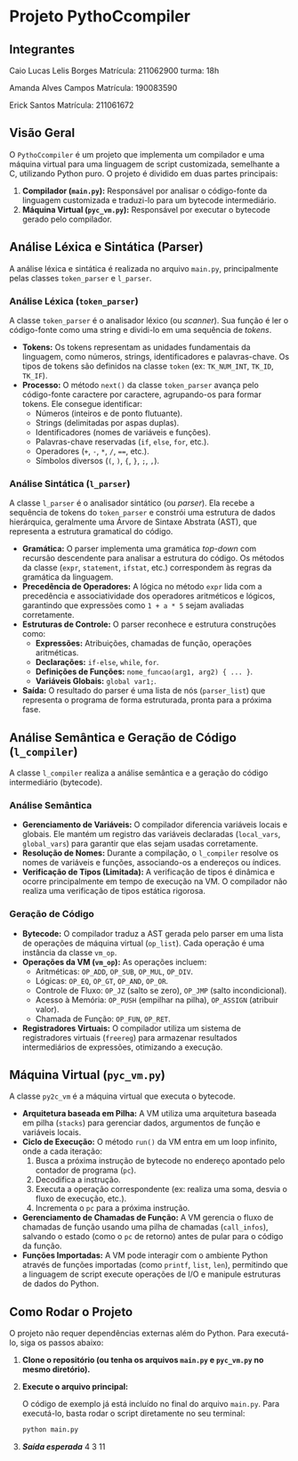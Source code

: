 # Projeto PythoCcompiler

## Integrantes

Caio Lucas Lelis Borges
Matrícula: 211062900
turma: 18h

Amanda Alves Campos
Matrícula: 190083590

Erick Santos
Matrícula: 211061672

## Visão Geral

O `PythoCcompiler` é um projeto que implementa um compilador e uma máquina virtual para uma linguagem de script customizada, semelhante a C, utilizando Python puro. O projeto é dividido em duas partes principais:

1.  **Compilador (`main.py`):** Responsável por analisar o código-fonte da linguagem customizada e traduzi-lo para um bytecode intermediário.
2.  **Máquina Virtual (`pyc_vm.py`):** Responsável por executar o bytecode gerado pelo compilador.

## Análise Léxica e Sintática (Parser)

A análise léxica e sintática é realizada no arquivo `main.py`, principalmente pelas classes `token_parser` e `l_parser`.

### Análise Léxica (`token_parser`)

A classe `token_parser` é o analisador léxico (ou _scanner_). Sua função é ler o código-fonte como uma string e dividi-lo em uma sequência de _tokens_.

- **Tokens:** Os tokens representam as unidades fundamentais da linguagem, como números, strings, identificadores e palavras-chave. Os tipos de tokens são definidos na classe `token` (ex: `TK_NUM_INT`, `TK_ID`, `TK_IF`).
- **Processo:** O método `next()` da classe `token_parser` avança pelo código-fonte caractere por caractere, agrupando-os para formar tokens. Ele consegue identificar:
  - Números (inteiros e de ponto flutuante).
  - Strings (delimitadas por aspas duplas).
  - Identificadores (nomes de variáveis e funções).
  - Palavras-chave reservadas (`if`, `else`, `for`, etc.).
  - Operadores (`+`, `-`, `*`, `/`, `==`, etc.).
  - Símbolos diversos (`(`, `)`, `{`, `}`, `;`, `,`).

### Análise Sintática (`l_parser`)

A classe `l_parser` é o analisador sintático (ou _parser_). Ela recebe a sequência de tokens do `token_parser` e constrói uma estrutura de dados hierárquica, geralmente uma Árvore de Sintaxe Abstrata (AST), que representa a estrutura gramatical do código.

- **Gramática:** O parser implementa uma gramática _top-down_ com recursão descendente para analisar a estrutura do código. Os métodos da classe (`expr`, `statement`, `ifstat`, etc.) correspondem às regras da gramática da linguagem.
- **Precedência de Operadores:** A lógica no método `expr` lida com a precedência e associatividade dos operadores aritméticos e lógicos, garantindo que expressões como `1 + a * 5` sejam avaliadas corretamente.
- **Estruturas de Controle:** O parser reconhece e estrutura construções como:
  - **Expressões:** Atribuições, chamadas de função, operações aritméticas.
  - **Declarações:** `if-else`, `while`, `for`.
  - **Definições de Funções:** `nome_funcao(arg1, arg2) { ... }`.
  - **Variáveis Globais:** `global var1;`.
- **Saída:** O resultado do parser é uma lista de nós (`parser_list`) que representa o programa de forma estruturada, pronta para a próxima fase.

## Análise Semântica e Geração de Código (`l_compiler`)

A classe `l_compiler` realiza a análise semântica e a geração do código intermediário (bytecode).

### Análise Semântica

- **Gerenciamento de Variáveis:** O compilador diferencia variáveis locais e globais. Ele mantém um registro das variáveis declaradas (`local_vars`, `global_vars`) para garantir que elas sejam usadas corretamente.
- **Resolução de Nomes:** Durante a compilação, o `l_compiler` resolve os nomes de variáveis e funções, associando-os a endereços ou índices.
- **Verificação de Tipos (Limitada):** A verificação de tipos é dinâmica e ocorre principalmente em tempo de execução na VM. O compilador não realiza uma verificação de tipos estática rigorosa.

### Geração de Código

- **Bytecode:** O compilador traduz a AST gerada pelo parser em uma lista de operações de máquina virtual (`op_list`). Cada operação é uma instância da classe `vm_op`.
- **Operações da VM (`vm_op`):** As operações incluem:
  - Aritméticas: `OP_ADD`, `OP_SUB`, `OP_MUL`, `OP_DIV`.
  - Lógicas: `OP_EQ`, `OP_GT`, `OP_AND`, `OP_OR`.
  - Controle de Fluxo: `OP_JZ` (salto se zero), `OP_JMP` (salto incondicional).
  - Acesso à Memória: `OP_PUSH` (empilhar na pilha), `OP_ASSIGN` (atribuir valor).
  - Chamada de Função: `OP_FUN`, `OP_RET`.
- **Registradores Virtuais:** O compilador utiliza um sistema de registradores virtuais (`freereg`) para armazenar resultados intermediários de expressões, otimizando a execução.

## Máquina Virtual (`pyc_vm.py`)

A classe `py2c_vm` é a máquina virtual que executa o bytecode.

- **Arquitetura baseada em Pilha:** A VM utiliza uma arquitetura baseada em pilha (`stacks`) para gerenciar dados, argumentos de função e variáveis locais.
- **Ciclo de Execução:** O método `run()` da VM entra em um loop infinito, onde a cada iteração:
  1.  Busca a próxima instrução de bytecode no endereço apontado pelo contador de programa (`pc`).
  2.  Decodifica a instrução.
  3.  Executa a operação correspondente (ex: realiza uma soma, desvia o fluxo de execução, etc.).
  4.  Incrementa o `pc` para a próxima instrução.
- **Gerenciamento de Chamadas de Função:** A VM gerencia o fluxo de chamadas de função usando uma pilha de chamadas (`call_infos`), salvando o estado (como o `pc` de retorno) antes de pular para o código da função.
- **Funções Importadas:** A VM pode interagir com o ambiente Python através de funções importadas (como `printf`, `list`, `len`), permitindo que a linguagem de script execute operações de I/O e manipule estruturas de dados do Python.
## Como Rodar o Projeto

O projeto não requer dependências externas além do Python. Para executá-lo, siga os passos abaixo:

1. **Clone o repositório (ou tenha os arquivos `main.py` e `pyc_vm.py` no mesmo diretório).**

2. **Execute o arquivo principal:**

   O código de exemplo já está incluído no final do arquivo `main.py`. Para executá-lo, basta rodar o script diretamente no seu terminal:

   ```bash
   python main.py
   ```
3. ***Saída esperada***
        4 3 11